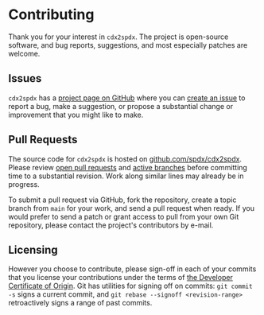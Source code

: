 Contributing
============
Thank you for your interest in `cdx2spdx`. The project is open-source software, and bug reports, suggestions, and most especially patches are welcome.

Issues
------
`cdx2spdx` has a [project page on GitHub](https://github.com/spdx/cdx2spdx) where you can [create an issue](https://github.com/spdx/cdx2spdx/issues/new/choose) to report a bug, make a suggestion, or propose a substantial change or improvement that you might like to make.

Pull Requests
-------
The source code for `cdx2spdx` is hosted on [github.com/spdx/cdx2spdx](https://github.com/spdx/cdx2spdx). Please review [open pull requests](https://github.com/spdx/cdx2spdx/pulls) and [active branches](https://github.com/spdx/cdx2spdx/branches) before committing time to a substantial revision. Work along similar lines may already be in progress.

To submit a pull request via GitHub, fork the repository, create a topic branch from `main` for your work, and send a pull request when ready. If you would prefer to send a patch or grant access to pull from your own Git repository, please contact the project's contributors by e-mail.

Licensing
---------
However you choose to contribute, please sign-off in each of your commits that you license your contributions under the terms of [the Developer Certificate of Origin](https://developercertificate.org/). Git has utilities for signing off on commits: `git commit -s` signs a current commit, and `git rebase --signoff <revision-range>` retroactively signs a range of past commits.